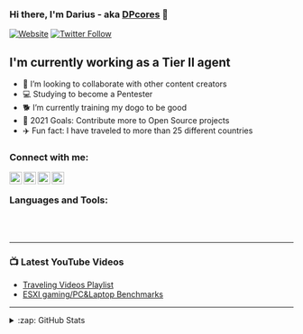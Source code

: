 ### Hi there, I'm Darius - aka [DPcores][website] 👋

[![Website](https://img.shields.io/website?label=DPCORES.com&style=for-the-badge&url=https%3A%2F%2Fdpcores.com)](https://dpcores.com)
[![Twitter Follow](https://img.shields.io/twitter/follow/4lulzman?color=1DA1F2&logo=twitter&style=for-the-badge)](https://twitter.com/intent/follow?original_referer=https%3A%2F%2Fgithub.com%2F4lulzman&screen_name=4lulzman)

## I'm currently working as a Tier II agent 

- 👯 I’m looking to collaborate with other content creators
- 💻 Studying to become a Pentester
- 🐕 I’m currently training my dogo to be good
- 🥅 2021 Goals: Contribute more to Open Source projects
- ✈️ Fun fact: I have traveled to more than 25 different countries



### Connect with me:

[<img align="left" alt="DPCORES.com" width="22px" src="https://image.flaticon.com/icons/png/512/841/841364.png" />][website]
[<img align="left" alt="DPCORES.com | YouTube" width="22px" src="https://image.flaticon.com/icons/png/512/1384/1384060.png" />][youtube]
[<img align="left" alt="DPCORES.com | Twitter" width="22px" src="https://img-premium.flaticon.com/png/512/1384/1384065.png?token=exp=1622770425~hmac=f1a3a1917a5cb1f4415bb980b3709adf" />][twitter]
[<img align="left" alt="DPCORES.com | LinkedIn" width="22px" src="https://image.flaticon.com/icons/png/512/174/174857.png" />][linkedin]

<br />

### Languages and Tools:

<br />
<br />

---

### 📺 Latest YouTube Videos

<!-- YOUTUBE:START -->
- [Traveling Videos Playlist](https://www.youtube.com/playlist?list=PLC5SzhYSJEFdazhKn3PTntCfAXtQjFFjQ)
- [ESXI gaming/PC&Laptop Benchmarks](https://www.youtube.com/watch?v=kA5aets2Fro&list=PLC5SzhYSJEFerCT_Y1nuwICFCD3bp34i5)

<!-- YOUTUBE:END -->


---





<details>
  <summary>:zap: GitHub Stats</summary>

  <img align="left" alt="DPCORES.com's GitHub Stats" src="https://github-readme-stats.DPCORES.com.vercel.app/api?username=DPCORES.com&show_icons=true&hide_border=true" />

</details>

[website]: https://dpcores.com
[twitter]: https://twitter.com/4lulzman
[youtube]: https://www.youtube.com/channel/UCMgLMPB2i1OZ0ovZLNUEeJw
[linkedin]: https://www.linkedin.com/in/darius-persaud-43b24011a/

